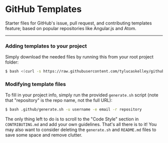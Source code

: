 # GitHub Templates

Starter files for GitHub's issue, pull request, and contributing templates
feature; based on popular repositories like Angular.js and Atom.

---

### Adding templates to your project

Simply download the needed files by running this from your root project folder:

```sh
$ bash <(curl -s https://raw.githubusercontent.com/tylucaskelley/github-templates/master/install.sh)
```

### Modifying template files

To fill in your project info, simply run the provided `generate.sh` script
(note that "repository" is the repo name, not the full URL):

```sh
$ bash .github/generate.sh -u username -e email -r repository
```

The only thing left to do is to scroll to the "Code Style" section in
`CONTRIBUTING.md` and add your own guidelines. That's all there is to it! You
may also want to consider deleting the `generate.sh` and `README.md` files to
save some space and remove clutter.
